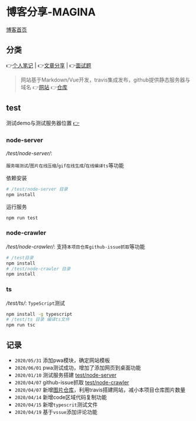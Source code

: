 # 博客分享-MAGINA

[博客首页](https://maginapp.github.io/sharing-technology-article)

## 分类

:point_right:[个人笔记](https://maginapp.github.io/sharing-technology-article/blog/) | :point_right:[文章分享](https://maginapp.github.io/sharing-technology-article/sharing/) | :point_right:[面试题](https://maginapp.github.io/sharing-technology-article/interview/)

> 网站基于Markdown/Vue开发，travis集成发布，github提供静态服务器与域名 :point_right:[网站](https://maginapp.github.io/sharing-technology-article/) :point_right:[仓库](https://github.com/maginapp/sharing-technology-article)

## test

测试demo与测试服务器位置 [:point_right:](/test) 

### node-server

*/test/node-server/*: 

`服务端测试`/`图片在线压缩`/`gif在线生成`/`在线编译ts`等功能

依赖安装

```bash
# /test/node-server 目录
npm install
```

运行服务

```bash
npm run test
```

### node-crawler

*/test/node-crawler/*: 支持`本项目仓库github-issue抓取`等功能

```bash
# /test目录
npm install
# /test/node-crawler 目录
npm install
```

### ts

*/test/ts/*: `TypeScript`测试

```bash
npm install -g typescript
# /test/ts 目录 编译ts文件
npm run tsc
```

## 记录

* `2020/05/31` 添加pwa模块，确定网站模板
* `2020/06/01` pwa测试成功，增加了添加网页到桌面功能
* `2020/01/10` 测试服务搭建 [test/node-server](/test/node-server)
* `2020/04/07` github-issue抓取 [test/node-crawler](/test/node-crawler)
* `2020/04/07` 新增[图片仓库](https://github.com/maginapp/static-website)，利用travis搭建网站，减小本项目仓库图片数量
* `2020/04/14` 新增code区域代码复制功能
* `2020/04/15` 新增`typescrit`测试文件
* `2020/04/19` 基于`vssue`添加评论功能
